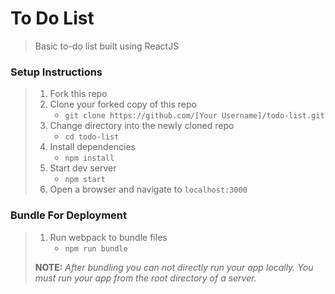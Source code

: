 # To Do List

> Basic to-do list built using ReactJS

### Setup Instructions

> 1. Fork this repo
> 1. Clone your forked copy of this repo
>    - `git clone https://github.com/[Your Username]/todo-list.git`
> 1. Change directory into the newly cloned repo
>    - `cd todo-list`
> 1. Install dependencies 
>    - `npm install`
> 1. Start dev server
>    - `npm start`
> 1. Open a browser and navigate to `localhost:3000`

### Bundle For Deployment

> 1. Run webpack to bundle files
>    - `npm run bundle`
> 
> **NOTE:** *After bundling you can not directly run your app locally. You must run your app from the root directory of a server.*
